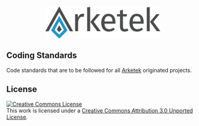 <p align="center">
  <img src="/assets/logos/Arketek_Logo_300x85.png" alt="Arketek Logo"/>
</p

# 

## Coding Standards
Code standards that are to be followed for all [Arketek](https://arketek.ca) originated projects.

## License

<a rel="license" href="http://creativecommons.org/licenses/by/3.0/"><img alt="Creative Commons License" style="border-width:0" src="https://i.creativecommons.org/l/by/3.0/88x31.png" /></a><br />This work is licensed under a <a rel="license" href="http://creativecommons.org/licenses/by/3.0/">Creative Commons Attribution 3.0 Unported License</a>.
